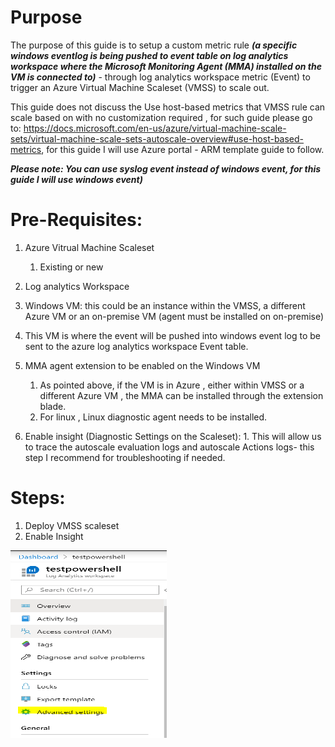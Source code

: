 # Purpose
The purpose of this guide is to setup a custom metric rule **_(a specific windows eventlog is being pushed to event table on log analytics workspace where the Microsoft Monitoring Agent (MMA) installed on the VM is connected to)_** - through log analytics workspace metric (Event) to trigger an Azure Virtual Machine Scaleset (VMSS) to scale out.

This guide does not discuss the Use host-based metrics that VMSS rule can scale based on with no customization required , for such guide please go to:  https://docs.microsoft.com/en-us/azure/virtual-machine-scale-sets/virtual-machine-scale-sets-autoscale-overview#use-host-based-metrics, for this guide I will use Azure portal - ARM template guide to follow.

  **_Please note: You can use syslog event instead of windows event, for this guide I will use windows event)_**
  
  # Pre-Requisites:
  
  1. Azure Vitrual Machine Scaleset
     1. Existing or new
    
  2. Log analytics Workspace
  
  3. Windows VM: this could be an instance within the VMSS, a different Azure VM or an on-premise VM (agent must be installed on on-premise)
   1. This VM is where the event will be pushed into windows event log to be sent to the azure log analytics workspace Event table.
  
  4. MMA agent extension to be enabled on the Windows VM
     1. As pointed above, if the VM is in Azure , either within VMSS or a different Azure VM , the MMA can be installed through the extension blade.
     2. For linux , Linux diagnostic agent needs to be installed.
     
  5. Enable insight (Diagnostic Settings on the Scaleset):
    1. This will allow us to trace the autoscale evaluation logs and autoscale Actions logs- this step I recommend for troubleshooting if needed.
    

# Steps:

1. Deploy VMSS scaleset
2. Enable Insight 

<img src="LAAdvancedSettings.PNG" width="250" height="300" />




